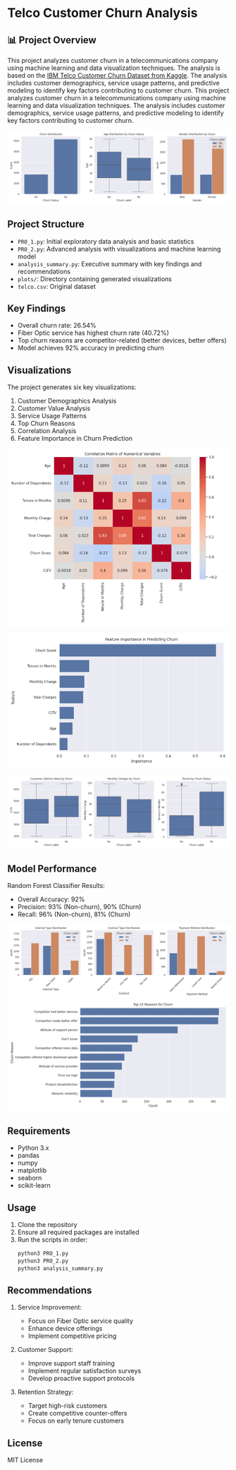 # Telco Customer Churn Analysis


## 📊 Project Overview
This project analyzes customer churn in a telecommunications company using machine learning and data visualization techniques. The analysis is based on the [IBM Telco Customer Churn Dataset from Kaggle](https://www.kaggle.com/datasets/yeanzc/telco-customer-churn-ibm-dataset). The analysis includes customer demographics, service usage patterns, and predictive modeling to identify key factors contributing to customer churn.
This project analyzes customer churn in a telecommunications company using machine learning and data visualization techniques. The analysis includes customer demographics, service usage patterns, and predictive modeling to identify key factors contributing to customer churn.

![Demographics](plots/churn_demographics.png)



## Project Structure
- `PRO_1.py`: Initial exploratory data analysis and basic statistics
- `PRO_2.py`: Advanced analysis with visualizations and machine learning model
- `analysis_summary.py`: Executive summary with key findings and recommendations
- `plots/`: Directory containing generated visualizations
- `telco.csv`: Original dataset

## Key Findings
- Overall churn rate: 26.54%
- Fiber Optic service has highest churn rate (40.72%)
- Top churn reasons are competitor-related (better devices, better offers)
- Model achieves 92% accuracy in predicting churn

## Visualizations
The project generates six key visualizations:
1. Customer Demographics Analysis
2. Customer Value Analysis
3. Service Usage Patterns
4. Top Churn Reasons
5. Correlation Analysis
6. Feature Importance in Churn Prediction



![Correlation Matrix](plots/correlation_matrix.png) 

![Feature Importance](plots/feature_importance.png) 

![Value Analysis](plots/value_analysis.png)

## Model Performance
Random Forest Classifier Results:
- Overall Accuracy: 92%
- Precision: 93% (Non-churn), 90% (Churn)
- Recall: 96% (Non-churn), 81% (Churn)


![Service Analysis](plots/service_analysis.png) 
![Reasons](plots/churn_reasons.png) 




## Requirements
- Python 3.x
- pandas
- numpy
- matplotlib
- seaborn
- scikit-learn

## Usage
1. Clone the repository
2. Ensure all required packages are installed
3. Run the scripts in order:
   ```bash
   python3 PRO_1.py
   python3 PRO_2.py
   python3 analysis_summary.py
   ```

## Recommendations
1. Service Improvement:
   - Focus on Fiber Optic service quality
   - Enhance device offerings
   - Implement competitive pricing

2. Customer Support:
   - Improve support staff training
   - Implement regular satisfaction surveys
   - Develop proactive support protocols

3. Retention Strategy:
   - Target high-risk customers
   - Create competitive counter-offers
   - Focus on early tenure customers

## License
MIT License
